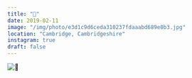 ```yaml
---
title: "🥾"
date: 2019-02-11
image: "/img/photo/e3d1c9d6ceda310237fdaaabd689e0b3.jpg"
location: "Cambridge, Cambridgeshire"
instagram: true
draft: false
---
```


![🥾](/img/photo/e3d1c9d6ceda310237fdaaabd689e0b3.jpg)

